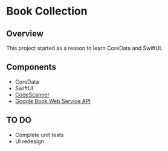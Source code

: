 # Book Collection

## Overview
This project started as a reason to learn CoreData and SwiftUI.

## Components
- CoreData
- SwiftUI
- [CodeScanner](https://github.com/twostraws/CodeScanner)
- [Google Book Web Service API](https://developers.google.com/books/docs/v1/using#PerformingSearch)

## TO DO
- Complete unit tests
- UI redesign
